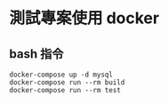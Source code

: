 測試專案使用 docker
===================

bash 指令
---------

```
docker-compose up -d mysql
docker-compose run --rm build
docker-compose run --rm test
```
